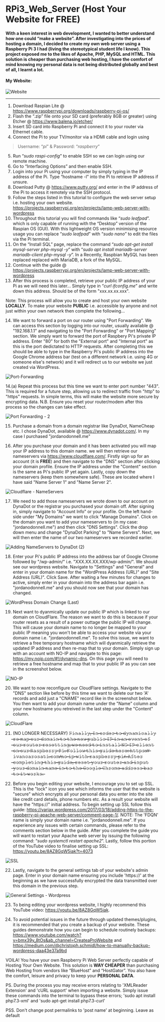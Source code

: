 # RPi3_Web_Server (Host Your Website for FREE)

#### With a keen interest in web development, I wanted to better understand how one could “make a website”. After investigating into the prices of hosting a domain, I decided to create my own web server using a Raspberry Pi 3 I had (living the stereotypical student life I know). This project exposed me to the likes of Apache, PHP, MySQL and HTML. This solution is cheaper than purchasing web hosting, I have the comfort of mind knowing my personal data is not being distributed globally and best of all, I learnt a lot. 

#### My Website: 

![Website](https://user-images.githubusercontent.com/36043248/87189430-894dcd00-c2e8-11ea-93b2-58587690324d.PNG)

-------------------------------------------------------------------------------------------------------------------------------

1. Download Raspian Lite @ https://www.raspberrypi.org/downloads/raspberry-pi-os/
2. Flash the “.zip” file onto your SD card (preferably 8GB or greater) using Etcher @ https://www.balena.io/etcher/
3. Insert SD card into Raspberry Pi and connect it to your router via Ethernet cable.
4. Connect the Pi to your TV/monitor via a HDMI cable and login using 
>Username: “*pi*” & 
>Password: “*raspberry*”
5. Run “*sudo raspi-config*” to enable SSH so we can login using our remote machine.
6. Go to “Interfacing Options” and then enable SSH.
7. Login into your Pi using your computer by simply typing in the IP address of the Pi. Type “hostname -l” into the Pi to retrieve IP address if unsure.
8. Download Putty @ https://www.putty.org/ and enter in the IP address of the Pi to access it remotely via the SSH protocol.
9. Follow the steps listed in this tutorial to configure the web server setup i.e. hosting your own website. https://projects.raspberrypi.org/en/projects/lamp-web-server-with-wordpress
10. Throughout this tutorial you will find commands like “*sudo leafpad*”. which is only capable of running with the “Desktop” version of the Raspian OS (GUI). With this lightweight OS version minimising resource usage you can replace “*sudo leafpad*” with “*sudo nano*” to edit the files via the Pi terminal.
11. On the “Install SQL” page, replace the command “*sudo apt-get install mysql-server php-mysql -y*” with “*sudo apt install mariadb-server mariadb-client php-mysql -y*”. In a Recently, Raspbian MySQL has been replaced replaced with MariaDB, a fork of the MySQL. 
12. Continue with the guide @ https://projects.raspberrypi.org/en/projects/lamp-web-server-with-wordpress
13. After this process is completed, retrieve your public IP address of your Pi as we will need this later... Simply type in “*curl ifconfig.me*” and write down this address. Should be of the form "xxx.xx.xx.xxx". 

Note: This process will allow you to create and host your own website **LOCALLY**. To make your website **PUBLIC** i.e. accessible by anyone and not just within your own network then complete the following...

14. We want to forward a port on our router using "Port Forwarding". We can access this section by logging into our router, usually available @ "192.168.1.1" and navigating to the "Port Forwarding" or "Port Mapping" section. We simply want to forward the port of Raspbery Pi's private IP address. Enter "80" for both the "External port" and "Internal port" as this is the port dedictated to HTTP requests. After completing this we should be able to type in the Raspberry Pi's public IP address into the Google Chrome address bar (test on a different network i.e. using 4G or someone else's network) and it will redirect us to our website we just created via WordPress. 

![Port-Forwarding](https://user-images.githubusercontent.com/36043248/87045938-62ac6b00-c1f0-11ea-8148-92f37c479fbc.PNG)

14.(a) Repeat this process but this time we want to enter port number "443". This is required for a future step, allowing us to redirect traffic from "http" to "https" requests. In simple terms, this will make the website more secure by encrypting data. N.B. Ensure you reset your router/modem after this process so the changes can take effect.

![Port Forwarding - 2](https://user-images.githubusercontent.com/36043248/104127868-716d0980-535c-11eb-8494-2bf5bf484b7f.PNG)

15. Purchase a domain from a domain registrar like DynaDot, NameCheap etc. I chose DynaDot, available @ https://www.dynadot.com/. In my case I purchased "jordanodonnell.me"

16. After you purchase your domain and it has been activated you will map your IP address to this domain name. we will then retrieve our nameservers via https://www.cloudflare.com/. Firstly sign up for an account (it is **FREE**) and then navigate to the "DNS" section after clicking your domain profile. Ensure the IP address under the "Content" section is the same as Pi's public IP yet again. Lastly, copy down the nameservers (keep them somewhere safe). These are located where I have said "Name Server 1" and "Name Server 2".

![Cloudflare - NameServers](https://user-images.githubusercontent.com/36043248/87045160-773c3380-c1ef-11ea-96c2-093ca65a9cda.PNG)

17. We need to add those nameservers we wrote down to our account on DynaDot or the registrar you purchased your domain off. After signing in, simply navigate to "Account Info" or your profile. On the left hand-side under "My Domains" we want to click "Manage Domains". Click on the domain you want to add your nameservers to (in my case: "jordanodonnell.me") and then click "DNS Settings". Click the drop down menu and change "DynaDot Parking" to "Name Servers". Next, we will then enter the name of our two nameservers we recorded earlier.

![Adding NameServers to DynaDot (2)](https://user-images.githubusercontent.com/36043248/87045208-858a4f80-c1ef-11ea-8a70-d6f89c928592.PNG)

18. Enter your Pi's public IP address into the address bar of Google Chrome followed by "/wp-admin/" i.e. "XXX.XX.XX.XXX/wp-admin/". We should see our wordpress website. Navigate to "Settings" and "General" and enter in your domain name for the "WordPress Address (URL)" and "Site Address (URL)". Click Save. After waiting a few minutes for changes to active, simply enter in your domain into the address bar again i.e. "jordanodonnell.me" and you should now see that your domain has changed.

![WordPress Domain Change (Last)](https://user-images.githubusercontent.com/36043248/87045253-96d35c00-c1ef-11ea-8d43-54f08f23afd3.PNG)

19. Next want to dyanmically update our public IP which is linked to our domain on CloudFlare. The reason we want to do this is because if your router resets as a result of a power outtage the public IP will change. This will cause your domain name to no longer be mapped to your public IP meaning you won't be able to access your website via your domain name i.e. "jordanodonnell.me". To solve this issue, we want to retrieve a free temporary hostname which will dyanmically retrieve the updated IP address and then re-map that to your domain. Simply sign up with an account with NO-IP and navigate to this page: https://my.noip.com/#!/dynamic-dns. On this page you will need to retrieve a free hostname and map that to your public IP as you can see in the screenshot below. 

![NO-IP](https://user-images.githubusercontent.com/36043248/87309126-15900800-c514-11ea-887f-4b12ff6c26c8.PNG)

20. We want to now reconfigure our CloudFlare settings. Navigate to the "DNS" section like before by this time we want to delete our two 'A' records and add just a "CNAME" record like in the screenshot below. You then want to add your domain name under the "Name" column and your new hostname you retreived in the last step under the "Content" column.

![CloudFlare](https://user-images.githubusercontent.com/36043248/87309439-8505f780-c514-11ea-881a-e61391a2f928.PNG)

21. (NO LONGER NECESSARY) 𝙵̶̶̶𝚒̶̶̶𝚗̶̶̶𝚊̶̶̶𝚕̶̶̶𝚕̶̶̶𝚢̶̶̶,̶̶̶ ̶̶̶𝙸̶̶̶𝚗̶̶̶ ̶̶̶𝚘̶̶̶𝚛̶̶̶𝚍̶̶̶𝚎̶̶̶𝚛̶̶̶ ̶̶̶𝚝̶̶̶𝚘̶̶̶ ̶̶̶𝚍̶̶̶𝚢̶̶̶𝚗̶̶̶𝚊̶̶̶𝚖̶̶̶𝚒̶̶̶𝚌̶̶̶𝚊̶̶̶𝚕̶̶̶𝚕̶̶̶𝚢̶̶̶ ̶̶̶𝚛̶̶̶𝚎̶̶̶-̶̶̶𝚖̶̶̶𝚊̶̶̶𝚙̶̶̶ ̶̶̶𝚘̶̶̶𝚞̶̶̶𝚛̶̶̶ ̶̶̶𝚍̶̶̶𝚘̶̶̶𝚖̶̶̶𝚊̶̶̶𝚒̶̶̶𝚗̶̶̶ ̶̶̶𝚝̶̶̶𝚘̶̶̶ ̶̶̶𝚝̶̶̶𝚑̶̶̶𝚎̶̶̶ ̶̶̶𝚗̶̶̶𝚎̶̶̶𝚠̶̶̶ ̶̶̶𝚙̶̶̶𝚞̶̶̶𝚋̶̶̶𝚕̶̶̶𝚒̶̶̶𝚌̶̶̶ ̶̶̶𝙸̶̶̶𝙿̶̶̶ ̶̶̶𝚒̶̶̶𝚗̶̶̶ ̶̶̶𝚊̶̶̶𝚗̶̶̶ ̶̶̶𝚎̶̶̶𝚟̶̶̶𝚎̶̶̶𝚗̶̶̶𝚝̶̶̶ ̶̶̶𝚘̶̶̶𝚏̶̶̶ ̶̶̶𝚘̶̶̶𝚞̶̶̶𝚛̶̶̶ ̶̶̶𝚛̶̶̶𝚘̶̶̶𝚞̶̶̶𝚝̶̶̶𝚎̶̶̶𝚛̶̶̶ ̶̶̶𝚛̶̶̶𝚎̶̶̶𝚜̶̶̶𝚎̶̶̶𝚝̶̶̶𝚝̶̶̶𝚒̶̶̶𝚗̶̶̶𝚐̶̶̶,̶̶̶ ̶̶̶𝚠̶̶̶𝚎̶̶̶ ̶̶̶𝚗̶̶̶𝚎̶̶̶𝚎̶̶̶𝚍̶̶̶ ̶̶̶𝚝̶̶̶𝚘̶̶̶ ̶̶̶𝚒̶̶̶𝚗̶̶̶𝚜̶̶̶𝚝̶̶̶𝚊̶̶̶𝚕̶̶̶𝚕̶̶̶ ̶̶̶𝙽̶̶̶𝙾̶̶̶-̶̶̶𝙸̶̶̶𝙿̶̶̶ ̶̶̶𝚌̶̶̶𝚕̶̶̶𝚒̶̶̶𝚎̶̶̶𝚗̶̶̶𝚝̶̶̶ ̶̶̶𝚘̶̶̶𝚗̶̶̶ ̶̶̶𝚘̶̶̶𝚞̶̶̶𝚛̶̶̶ ̶̶̶𝚁̶̶̶𝚊̶̶̶𝚜̶̶̶𝚙̶̶̶𝚋̶̶̶𝚎̶̶̶𝚛̶̶̶𝚛̶̶̶𝚢̶̶̶ ̶̶̶𝙿̶̶̶𝚒̶̶̶.̶̶̶ ̶̶̶𝙵̶̶̶𝚘̶̶̶𝚕̶̶̶𝚕̶̶̶𝚘̶̶̶𝚠̶̶̶ ̶̶̶𝚝̶̶̶𝚑̶̶̶𝚒̶̶̶𝚜̶̶̶ ̶̶̶𝚐̶̶̶𝚞̶̶̶𝚒̶̶̶𝚍̶̶̶𝚎̶̶̶ ̶̶̶𝚑̶̶̶𝚎̶̶̶𝚛̶̶̶𝚎̶̶̶:̶̶̶ ̶̶̶𝚑̶̶̶𝚝̶̶̶𝚝̶̶̶𝚙̶̶̶𝚜̶̶̶:̶̶̶/̶̶̶/̶̶̶𝚒̶̶̶𝚟̶̶̶𝚊̶̶̶𝚗̶̶̶𝚌̶̶̶𝚊̶̶̶𝚛̶̶̶𝚘̶̶̶𝚜̶̶̶𝚊̶̶̶𝚝̶̶̶𝚒̶̶̶.̶̶̶𝚌̶̶̶𝚘̶̶̶𝚖̶̶̶/̶̶̶𝚗̶̶̶𝚘̶̶̶-̶̶̶𝚒̶̶̶𝚙̶̶̶-̶̶̶𝚠̶̶̶𝚒̶̶̶𝚝̶̶̶𝚑̶̶̶-̶̶̶𝚛̶̶̶𝚊̶̶̶𝚜̶̶̶𝚙̶̶̶𝚋̶̶̶𝚎̶̶̶𝚛̶̶̶𝚛̶̶̶𝚢̶̶̶-̶̶̶𝚙̶̶̶𝚒̶̶̶/̶̶̶.̶̶̶ ̶̶̶𝙰̶̶̶𝚏̶̶̶𝚝̶̶̶𝚎̶̶̶𝚛̶̶̶ ̶̶̶𝚌̶̶̶𝚘̶̶̶𝚖̶̶̶𝚙̶̶̶𝚕̶̶̶𝚎̶̶̶𝚝̶̶̶𝚒̶̶̶𝚗̶̶̶𝚐̶̶̶ ̶̶̶𝚝̶̶̶𝚑̶̶̶𝚒̶̶̶𝚜̶̶̶ ̶̶̶𝚐̶̶̶𝚞̶̶̶𝚒̶̶̶𝚍̶̶̶𝚎̶̶̶,̶̶̶ ̶̶̶𝚛̶̶̶𝚎̶̶̶𝚜̶̶̶𝚎̶̶̶𝚝̶̶̶ ̶̶̶𝚢̶̶̶𝚘̶̶̶𝚞̶̶̶𝚛̶̶̶ ̶̶̶𝚛̶̶̶𝚘̶̶̶𝚞̶̶̶𝚝̶̶̶𝚎̶̶̶𝚛̶̶̶ ̶̶̶𝚊̶̶̶𝚗̶̶̶𝚍̶̶̶ ̶̶̶𝚒̶̶̶𝚗̶̶̶𝚙̶̶̶𝚞̶̶̶𝚝̶̶̶ ̶̶̶𝚢̶̶̶𝚘̶̶̶𝚞̶̶̶𝚛̶̶̶ ̶̶̶𝚍̶̶̶𝚘̶̶̶𝚖̶̶̶𝚊̶̶̶𝚒̶̶̶𝚗̶̶̶ ̶̶̶𝚗̶̶̶𝚊̶̶̶𝚖̶̶̶𝚎̶̶̶ ̶̶̶𝚒̶̶̶𝚗̶̶̶ ̶̶̶𝚝̶̶̶𝚘̶̶̶ ̶̶̶𝚝̶̶̶𝚑̶̶̶𝚎̶̶̶ ̶̶̶𝙶̶̶̶𝚘̶̶̶𝚘̶̶̶𝚐̶̶̶𝚕̶̶̶𝚎̶̶̶ ̶̶̶𝙲̶̶̶𝚑̶̶̶𝚛̶̶̶𝚘̶̶̶𝚖̶̶̶𝚎̶̶̶ ̶̶̶𝚊̶̶̶𝚍̶̶̶𝚍̶̶̶𝚛̶̶̶𝚎̶̶̶𝚜̶̶̶𝚜̶̶̶ ̶̶̶𝚋̶̶̶𝚊̶̶̶𝚛̶̶̶ ̶̶̶𝚝̶̶̶𝚘̶̶̶ ̶̶̶𝚒̶̶̶𝚝̶̶̶ ̶̶̶𝚠̶̶̶𝚘̶̶̶𝚛̶̶̶𝚔̶̶̶𝚜̶̶̶.̶̶̶

21. Before you begin editing your website, I encourage you to set up SSL. This is the "lock" icon you see which informs the user that the website is "secure" which encrypts all your personal data you enter into the site like credit card details, phone numbers etc. As a result your website will have the "https://" initial address. To begin setting up SSL follow this guide: https://variax.wordpress.com/2017/03/18/adding-https-to-the-raspberry-pi-apache-web-server/comment-page-1/. NOTE: The 'FDQN' name is simply your domain name i.e. "jordanodonnell.me". If you experience any issues with certain commands, please refer to the comments section below in the guide. After you complete the guide you will want to restart your Apache web server by issuing the following command: “*sudo systemctl restart apache2*”. Lastly, follow this portion of the YouTube video to finalise setting up SSL: https://youtu.be/8AZ8GqW5iak?t=4073

![SSL](https://user-images.githubusercontent.com/36043248/87311151-c7c8cf00-c516-11ea-93fd-971c7f727360.PNG)

22. Lastly, navigate to the general settings tab of your website's admin page. Enter in your domain name ensuring you include 'https://' at the beginning as we have successfully encrypted the data transmitted over this domain in the previous step. 

![General Settings - Wordpress](https://user-images.githubusercontent.com/36043248/104128776-5d77d680-5361-11eb-9639-7a6dafeb788d.PNG)

23. To being editing your wordpress website, I highly recommend this YouTube video: https://youtu.be/8AZ8GqW5iak.

24. To avoid potential issues in the future through updated themes/plugins, it is recommended that you create a backup of your website. These guides demonstrate how you can begin to schedule routinely backups: https://www.youtube.com/watch?v=bmx39y_8tOs&ab_channel=CreateaProWebsite and https://medium.com/@christoph.schmidl/how-to-manually-backup-wordpress-daa43e37a9bd

VOILA! You have your own Raspberry Pi Web Server perfectly capable of Hosting Your Own Website. This solution is **WAY CHEAPER** than purchasing Web Hosting from vendors like “BlueHost” and “HostGator”. You also have the comfort, leisure and privacy to keep your **PERSONAL DATA**. 

PS. During the process you may receive errors relating to 'XMLReader Extension' and 'cURL support' when importing a website. Simply issue these commands into the terminal to bypass these errors; 'sudo apt install php7.3-xml' and 'sudo apt-get install php7.3-curl'

PSS. Don't change post permalinks to 'post name' at beginning. Leave as default




